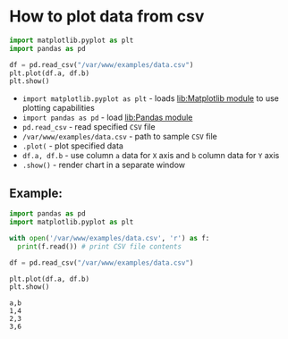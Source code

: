 # How to plot data from csv

```python
import matplotlib.pyplot as plt
import pandas as pd

df = pd.read_csv("/var/www/examples/data.csv")
plt.plot(df.a, df.b)
plt.show()
```

- `import matplotlib.pyplot as plt` - loads [lib:Matplotlib module](python-matplotlib/how-to-install-matplotlib-python-lib-in-ubuntu-ubuntuversion) to use plotting capabilities
- `import pandas as pd` - load [lib:Pandas module](/python-pandas/how-to-install-pandas)
- `pd.read_csv` - read specified `CSV` file
- `/var/www/examples/data.csv` - path to sample `CSV` file
- `.plot(` - plot specified data
- `df.a, df.b` - use column `a` data for `X` axis and `b` column data for `Y` axis
- `.show()` - render chart in a separate window

## Example: 
```python
import pandas as pd
import matplotlib.pyplot as plt

with open('/var/www/examples/data.csv', 'r') as f:
  print(f.read()) # print CSV file contents

df = pd.read_csv("/var/www/examples/data.csv")

plt.plot(df.a, df.b)
plt.show()
```
```
a,b
1,4
2,3
3,6


```

